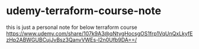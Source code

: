 # udemy-terraform-course-note

this is just a personal note for below terraform course
https://www.udemy.com/share/107k9A3@qNtygHocsgOS1frp1VqUnQxLkyfEzHp2ABWGUBCujJvBsz3QanvVWEs-l2n0Ufb9DA==/
